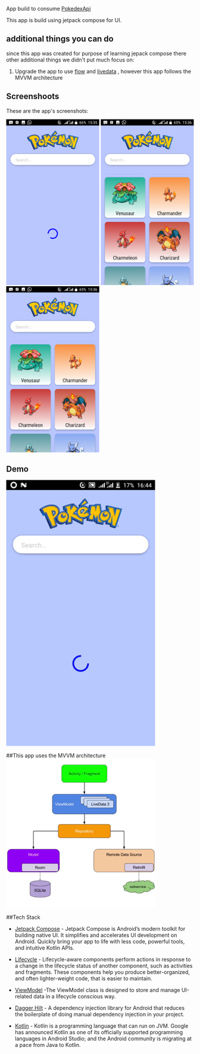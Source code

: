 

App build to consume  [PokedexApi](https://pokeapi.co/api/v2/)

 This app is build using jetpack compose for UI.

## additional things you can do
 since this app was created for purpose of learning jepack compose there other additional things we didn't put much focus on:
1. Upgrade the app to use  [flow](https://developer.android.com/kotlin/flow) and [livedata](https://developer.android.com/topic/libraries/architecture/livedata) , however this app follows the MVVM architecture 




## Screenshoots
These are the app's screenshots:

<img src="screenshoots/Screenshot1.png" width= 250/> <img src="screenshoots/Screenshot2.png" width=250/>
<img src="screenshoots/Screenshot2.png" width=250/> 


## Demo
<img src="demo/gif.gif" width=400 />
 
 
 
 ##This app uses the MVVM architecture 
 <img src="screenshoots/MVVM Architecture.png" width=400/>
 
 
 ##Tech Stack
 
 - [Jetpack Compose](https://developer.android.com/jetpack/compose) - Jetpack Compose is Android’s modern toolkit for building native UI. It simplifies and accelerates UI development on Android. Quickly bring your app to life with less code, powerful tools, and intuitive Kotlin APIs.
  - [Lifecycle](https://developer.android.com/topic/libraries/architecture/lifecycle) - Lifecycle-aware components perform actions in response to a change in the lifecycle status of another component, such as activities and fragments. These components help you produce better-organized, and often lighter-weight code, that is easier to maintain.
 
 - [ViewModel](https://developer.android.com/topic/libraries/architecture/viewmodel) -The ViewModel class is designed to store and manage UI-related data in a lifecycle conscious way.
 
  - [Dagger Hilt](https://developer.android.com/training/dependency-injection/hilt-android) - A dependency injection library for Android that reduces the boilerplate of doing manual dependency injection in your project.
  
  - [Kotlin](https://developer.android.com/kotlin) - Kotlin is a programming language that can run on JVM. Google has announced Kotlin as one of its officially supported programming languages in Android Studio; and the Android community is migrating at a pace from Java to Kotlin.
 
